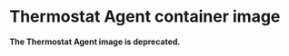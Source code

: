 Thermostat Agent container image
=============================
**The Thermostat Agent image is deprecated.**
